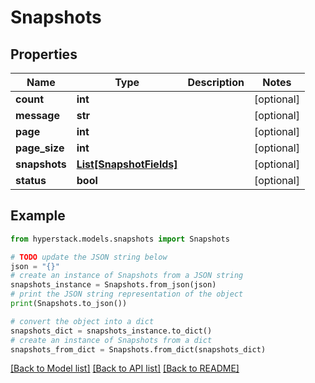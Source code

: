 # Snapshots


## Properties

Name | Type | Description | Notes
------------ | ------------- | ------------- | -------------
**count** | **int** |  | [optional] 
**message** | **str** |  | [optional] 
**page** | **int** |  | [optional] 
**page_size** | **int** |  | [optional] 
**snapshots** | [**List[SnapshotFields]**](SnapshotFields.md) |  | [optional] 
**status** | **bool** |  | [optional] 

## Example

```python
from hyperstack.models.snapshots import Snapshots

# TODO update the JSON string below
json = "{}"
# create an instance of Snapshots from a JSON string
snapshots_instance = Snapshots.from_json(json)
# print the JSON string representation of the object
print(Snapshots.to_json())

# convert the object into a dict
snapshots_dict = snapshots_instance.to_dict()
# create an instance of Snapshots from a dict
snapshots_from_dict = Snapshots.from_dict(snapshots_dict)
```
[[Back to Model list]](../README.md#documentation-for-models) [[Back to API list]](../README.md#documentation-for-api-endpoints) [[Back to README]](../README.md)


